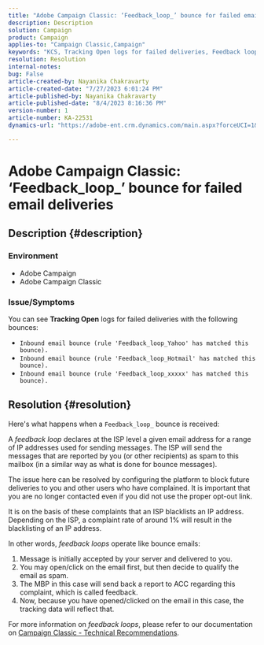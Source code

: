 ```yaml
---
title: "Adobe Campaign Classic: ‘Feedback_loop_’ bounce for failed email deliveries"
description: Description
solution: Campaign
product: Campaign
applies-to: "Campaign Classic,Campaign"
keywords: "KCS, Tracking Open logs for failed deliveries, Feedback loop, Inbound email bounce, ACC, "
resolution: Resolution
internal-notes: 
bug: False
article-created-by: Nayanika Chakravarty
article-created-date: "7/27/2023 6:01:24 PM"
article-published-by: Nayanika Chakravarty
article-published-date: "8/4/2023 8:16:36 PM"
version-number: 1
article-number: KA-22531
dynamics-url: "https://adobe-ent.crm.dynamics.com/main.aspx?forceUCI=1&pagetype=entityrecord&etn=knowledgearticle&id=ede15597-a72c-ee11-bdf4-6045bd006149"

---
```

# Adobe Campaign Classic: ‘Feedback_loop_’ bounce for failed email deliveries

## Description {#description}


### Environment

- Adobe Campaign
- Adobe Campaign Classic


### Issue/Symptoms

You can see <b>Tracking Open</b> logs for failed deliveries with the following bounces:

- `Inbound email bounce (rule 'Feedback_loop_Yahoo' has matched this bounce).`
- `Inbound email bounce (rule 'Feedback_loop_Hotmail' has matched this bounce).`
- `Inbound email bounce (rule 'Feedback_loop_xxxxx' has matched this bounce).`



## Resolution {#resolution}


Here's what happens when a `Feedback_loop_` bounce is received:

A *feedback loop* declares at the ISP level a given email address for a range of IP addresses used for sending messages. The ISP will send the messages that are reported by you (or other recipients) as spam to this mailbox (in a similar way as what is done for bounce messages).

The issue here can be resolved by configuring the platform to block future deliveries to you and other users who have complained. It is important that you are no longer contacted even if you did not use the proper opt-out link.

It is on the basis of these complaints that an ISP blacklists an IP address. Depending on the ISP, a complaint rate of around 1% will result in the blacklisting of an IP address.

In other words, *feedback loops* operate like bounce emails:

1. Message is initially accepted by your server and delivered to you.
2. You may open/click on the email first, but then decide to qualify the email as spam.
3. The MBP in this case will send back a report to ACC regarding this complaint, which is called feedback.
4. Now, because you have opened/clicked on the email in this case, the tracking data will reflect that.


For more information on *feedback loops*, please refer to our documentation on [Campaign Classic - Technical Recommendations](https://experienceleague.adobe.com/docs/deliverability-learn/deliverability-best-practice-guide/additional-resources/campaign/acc-technical-recommendations.html?lang=en#feedback-loop-acc).
